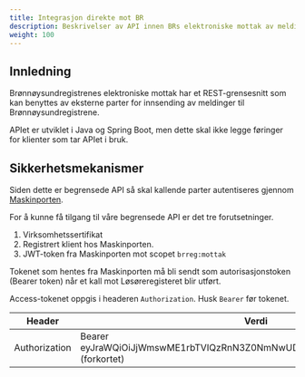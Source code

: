 ```yaml
---
title: Integrasjon direkte mot BR
description: Beskrivelser av API innen BRs elektroniske mottak av meldinger
weight: 100
---
```


## Innledning
Brønnøysundregistrenes elektroniske mottak har et REST-grensesnitt som kan benyttes av eksterne parter for innsending av meldinger til Brønnøysundregistrene.

APIet er utviklet i Java og Spring Boot, men dette skal ikke legge føringer for klienter som tar APIet i bruk.

## Sikkerhetsmekanismer

Siden dette er begrensede API så skal kallende parter autentiseres gjennom [Maskinporten](https://difi.github.io/idporten-oidc-dokumentasjon/oidc_guide_maskinporten.html).

For å kunne få tilgang til våre begrensede API er det tre forutsetninger.

1. Virksomhetssertifikat
2. Registrert klient hos Maskinporten.
3. JWT-token fra Maskinporten mot scopet `brreg:mottak`

Tokenet som hentes fra Maskinporten må bli sendt som autorisasjonstoken (Bearer token) når et kall mot Løsøreregisteret blir utført.

Access-tokenet oppgis i headeren `Authorization`.
Husk `Bearer` før tokenet.

|Header        | Verdi                                                                              |
|--------------|------------------------------------------------------------------------------------|
|Authorization | Bearer eyJraWQiOiJjWmswME1rbTVIQzRnN3Z0NmNwUDVGSFpMS0pzdzhmQkFJdUZi... (forkortet) |
